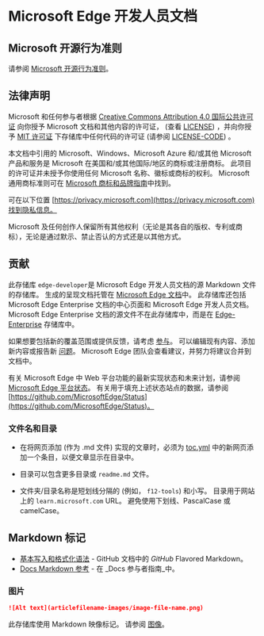 # <a name="microsoft-edge-developer-documentation"></a>Microsoft Edge 开发人员文档


<!-- ====================================================================== -->
## <a name="microsoft-open-source-code-of-conduct"></a>Microsoft 开源行为准则

请参阅 [Microsoft 开源行为准则](CODE_OF_CONDUCT.md)。


<!-- ====================================================================== -->
## <a name="legal-notices"></a>法律声明

Microsoft 和任何参与者根据 [Creative Commons Attribution 4.0 国际公共许可证](https://creativecommons.org/licenses/by/4.0/legalcode) 向你授予 Microsoft 文档和其他内容的许可证， (查看 [LICENSE](LICENSE)) ，并向你授予 [MIT 许可证](https://opensource.org/licenses/MIT) 下存储库中任何代码的许可证 (请参阅 [LICENSE-CODE](LICENSE-CODE)) 。

本文档中引用的 Microsoft、Windows、Microsoft Azure 和/或其他 Microsoft 产品和服务是 Microsoft 在美国和/或其他国际/地区的商标或注册商标。  此项目的许可证并未授予你使用任何 Microsoft 名称、徽标或商标的权利。  Microsoft 通用商标准则可在 [Microsoft 商标和品牌指南](https://go.microsoft.com/fwlink/?LinkID=254653)中找到。

可在以下位置 [https://privacy.microsoft.com](https://privacy.microsoft.com)找到隐私信息。

Microsoft 及任何创作人保留所有其他权利（无论是其各自的版权、专利或商标），无论是通过默示、禁止否认的方式还是以其他方式。


<!-- ====================================================================== -->
## <a name="contributing"></a>贡献

此存储库 `edge-developer`是 Microsoft Edge 开发人员文档的源 Markdown 文件的存储库。  生成的呈现文档托管在 [Microsoft Edge 文档](https://learn.microsoft.com/microsoft-edge/developer/)中。  此存储库还包括 Microsoft Edge Enterprise 文档的中心页面和 Microsoft Edge 开发人员文档。  Microsoft Edge Enterprise 文档的源文件不在此存储库中，而是在 [Edge-Enterprise](https://github.com/MicrosoftDocs/Edge-Enterprise) 存储库中。

如果想要包括新的覆盖范围或提供反馈，请考虑 [参与](CONTRIBUTING.md)。  可以编辑现有内容、添加新内容或报告新 [问题](https://github.com/MicrosoftDocs/edge-developer/issues)。  Microsoft Edge 团队会查看建议，并努力将建议合并到文档中。

有关 Microsoft Edge 中 Web 平台功能的最新实现状态和未来计划，请参阅 [Microsoft Edge 平台状态](https://developer.microsoft.com/microsoft-edge/status)。 有关用于填充上述状态站点的数据，请参阅 [https://github.com/MicrosoftEdge/Status](https://github.com/MicrosoftEdge/Status)。


### <a name="file-names-and-directories"></a>文件名和目录

*  在将网页添加 (作为 .md 文件) 实现的文章时，必须为 [toc.yml](microsoft-edge/toc.yml) 中的新网页添加一个条目，以便文章显示在目录中。

*  目录可以包含更多目录或 `readme.md` 文件。

*  文件夹/目录名称是短划线分隔的 (例如， `f12-tools`) 和小写。  目录用于网站上的 `learn.microsoft.com` URL。  避免使用下划线、PascalCase 或 camelCase。


<!-- ====================================================================== -->
## <a name="markdown-tagging"></a>Markdown 标记

* [基本写入和格式化语法](https://docs.github.com/en/get-started/writing-on-github/getting-started-with-writing-and-formatting-on-github/basic-writing-and-formatting-syntax) - GitHub 文档中的 _GitHub_ Flavored Markdown。
* [Docs Markdown 参考](https://learn.microsoft.com/contribute/markdown-reference) - 在 _Docs 参与者指南_中。


### <a name="images"></a>图片

```md
![Alt text](articlefilename-images/image-file-name.png)
```

此存储库使用 Markdown 映像标记。  请参阅 [图像](https://docs.github.com/en/get-started/writing-on-github/getting-started-with-writing-and-formatting-on-github/basic-writing-and-formatting-syntax#images)。
